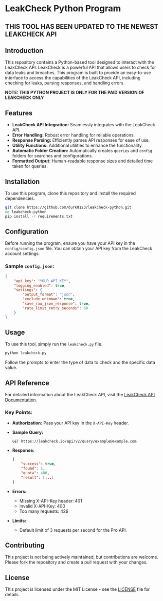 
# LeakCheck Python Program
## THIS TOOL HAS BEEN UPDATED TO THE NEWEST LEAKCHECK API 

## Introduction
This repository contains a Python-based tool designed to interact with the LeakCheck API. LeakCheck is a powerful API that allows users to check for data leaks and breaches. This program is built to provide an easy-to-use interface to access the capabilities of the LeakCheck API, including checking for leaks, parsing responses, and handling errors.

**NOTE: THIS PYTHON PROJECT IS ONLY FOR THE PAID VERSION OF LEAKCHECK ONLY**

## Features
- **LeakCheck API Integration:** Seamlessly integrates with the LeakCheck API.
- **Error Handling:** Robust error handling for reliable operations.
- **Response Parsing:** Efficiently parses API responses for ease of use.
- **Utility Functions:** Additional utilities to enhance the functionality.
- **Automatic Folder Creation:** Automatically creates `queries` and `config` folders for searches and configurations.
- **Formatted Output:** Human-readable response sizes and detailed time taken for queries.

## Installation
To use this program, clone this repository and install the required dependencies.

```bash
git clone https://github.com/durk0123/leakcheck-python.git
cd leakcheck-python
pip install -r requirements.txt
```

## Configuration
Before running the program, ensure you have your API key in the `config/config.json` file. You can obtain your API key from the LeakCheck account settings.

### Sample `config.json`:
```json
{
    "api_key": "YOUR_API_KEY",
    "logging_enabled": true,
    "settings": {
        "output_format": "json",
        "exclude_unknown": true,
        "save_raw_json_response": true,
        "rate_limit_retry_seconds": 60
    }
}
```

## Usage
To use this tool, simply run the `leakcheck.py` file.

```bash
python leakcheck.py
```

Follow the prompts to enter the type of data to check and the specific data value.

## API Reference
For detailed information about the LeakCheck API, visit the [LeakCheck API Documentation](https://wiki.leakcheck.io/en/api/api-v2-pro).

### Key Points:
- **Authorization:** Pass your API key in the `X-API-Key` header.
- **Sample Query:**
    ```plaintext
    GET https://leakcheck.io/api/v2/query/example@example.com
    ```
- **Response:**
    ```json
    {
        "success": true,
        "found": 1,
        "quota": 400,
        "result": [...]
    }
    ```

- **Errors:**
  - Missing X-API-Key header: 401
  - Invalid X-API-Key: 400
  - Too many requests: 429

- **Limits:**
  - Default limit of 3 requests per second for the Pro API.

## Contributing
This project is not being actively maintained, but contributions are welcome. Please fork the repository and create a pull request with your changes.

## License
This project is licensed under the MIT License - see the [LICENSE](LICENSE) file for details.
